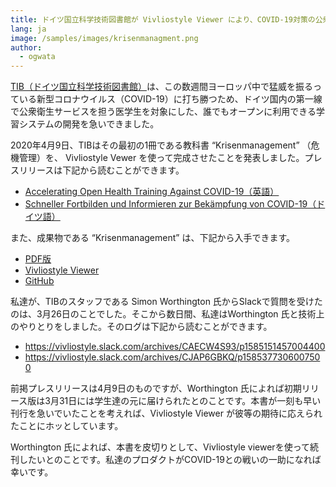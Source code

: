 ```yaml
---
title: ドイツ国立科学技術図書館が Vivliostyle Viewer により、COVID-19対策の公衆衛生教科書を出版
lang: ja
image: /samples/images/krisenmanagment.png
author:
  - ogwata
---
```


[TIB（ドイツ国立科学技術図書館）](https://www.tib.eu/en/tib/profile/foundation/)は、この数週間ヨーロッパ中で猛威を振るっている新型コロナウイルス（COVID-19）に打ち勝つため、ドイツ国内の第一線で公衆衛生サービスを担う医学生を対象にした、誰でもオープンに利用できる学習システムの開発を急いできました。

2020年4月9日、TIBはその最初の1冊である教科書 “Krisenmanagement” （危機管理）を、 Vivliostyle Vewer を使って完成させたことを発表しました。プレスリリースは下記から読むことができます。

- [Accelerating Open Health Training Against COVID-19（英語）](https://blogs.tib.eu/wp/tib/2020/04/09/accelerating-open-health-training-against-covid-19/)
- [Schneller Fortbilden und Informieren zur Bekämpfung von COVID-19（ドイツ語）](https://blogs.tib.eu/wp/tib/2020/04/09/schneller-fortbilden-und-informieren-zur-bekaempfung-von-covid-19/)

また、成果物である “Krisenmanagement” は、下記から入手できます。

- [PDF版](https://akademie-oeffentliches-gesundheitswesen.github.io/krisenmanagment/pdf/Krisenmanagement-Pre-Release-v1-978-3-9812871-2-7-PDF.pdf)
- [Vivliostyle Viewer](https://akademie-oeffentliches-gesundheitswesen.github.io/krisenmanagment/vivliostyle-viewer-2.0.0-pre.10/viewer/#src=https://akademie-oeffentliches-gesundheitswesen.github.io/krisenmanagment/webbuch/9783981287127KRIv1.xhtml&bookMode=true&renderAllPages=true)
- [GitHub](https://github.com/akademie-oeffentliches-gesundheitswesen/krisenmanagment)

私達が、TIBのスタッフである Simon Worthington 氏からSlackで質問を受けたのは、3月26日のことでした。そこから数日間、私達はWorthington 氏と技術上のやりとりをしました。そのログは下記から読むことができます。

- https://vivliostyle.slack.com/archives/CAECW4S93/p1585151457004400
- https://vivliostyle.slack.com/archives/CJAP6GBKQ/p1585377306007500

前掲プレスリリースは4月9日のものですが、Worthington 氏によれば初期リリース版は3月31日には学生達の元に届けられたとのことです。本書が一刻も早い刊行を急いでいたことを考えれば、Vivliostyle Viewer が彼等の期待に応えられたことにホッとしています。

Worthington 氏によれば、本書を皮切りとして、Vivliostyle viewerを使って続刊したいとのことです。私達のプロダクトがCOVID-19との戦いの一助になれば幸いです。
